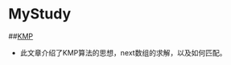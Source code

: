 # MyStudy

##[KMP](http://blog.csdn.net/yutianzuijin/article/details/11954939/)
* 此文章介绍了KMP算法的思想，next数组的求解，以及如何匹配。